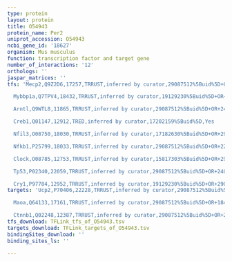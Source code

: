 ```yaml
---
type: protein
layout: protein
title: O54943
protein_name: Per2
uniprot_accession: O54943
ncbi_gene_id: '18627'
organism: Mus musculus
function: transcription factor and target gene
number_of_interactions: '12'
orthologs: ''
jaspar_matrices: ''
tfs: 'Mecp2,Q9Z2D6,17257,TRRUST,inferred by curator,29087512%5Buid%5D+OR+21118894%5Buid%5D,Yes

  Mybbp1a,Q7TPV4,18432,TRRUST,inferred by curator,19129230%5Buid%5D+OR+29087512%5Buid%5D,Yes

  Arntl,Q9WTL8,11865,TRRUST,inferred by curator,29087512%5Buid%5D+OR+24051492%5Buid%5D,Yes

  Creb1,Q01147,12912,TRED,inferred by curator,17202159%5Buid%5D,Yes

  Nfil3,O08750,18030,TRRUST,inferred by curator,17182630%5Buid%5D+OR+29087512%5Buid%5D,Yes

  Nfkb1,P25799,18033,TRRUST,inferred by curator,29087512%5Buid%5D+OR+22823397%5Buid%5D,Yes

  Clock,O08785,12753,TRRUST,inferred by curator,15817303%5Buid%5D+OR+29087512%5Buid%5D+OR+24051492%5Buid%5D,Yes

  Tp53,P02340,22059,TRRUST,inferred by curator,29087512%5Buid%5D+OR+24051492%5Buid%5D,Yes

  Cry1,P97784,12952,TRRUST,inferred by curator,19129230%5Buid%5D+OR+29087512%5Buid%5D,Yes'
targets: 'Ucp2,P70406,22228,TRRUST,inferred by curator,29087512%5Buid%5D+OR+19056852%5Buid%5D,Yes

  Maoa,Q64133,17161,TRRUST,inferred by curator,29087512%5Buid%5D+OR+18439826%5Buid%5D,Yes

  Ctnnb1,Q02248,12387,TRRUST,inferred by curator,29087512%5Buid%5D+OR+20042409%5Buid%5D,Yes'
tfs_download: TFLink_tfs_of_O54943.tsv
targets_download: TFLink_targets_of_O54943.tsv
bindingSites_download: ''
binding_sites_ls: ''

---
```

